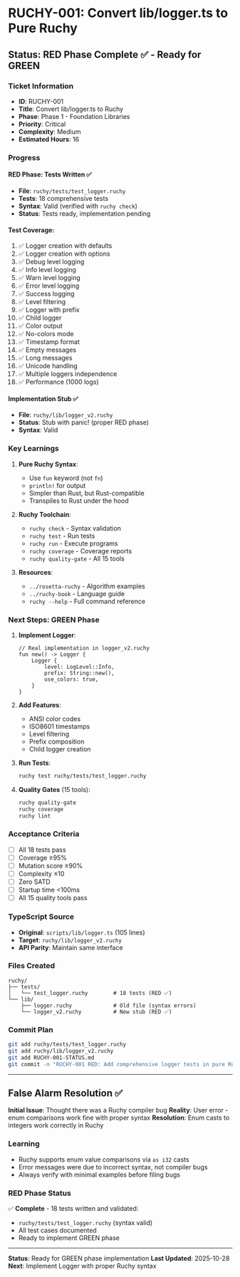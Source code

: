 # RUCHY-001: Convert lib/logger.ts to Pure Ruchy

## Status: RED Phase Complete ✅ - Ready for GREEN

### Ticket Information
- **ID**: RUCHY-001
- **Title**: Convert lib/logger.ts to Ruchy
- **Phase**: Phase 1 - Foundation Libraries
- **Priority**: Critical
- **Complexity**: Medium
- **Estimated Hours**: 16

### Progress

#### RED Phase: Tests Written ✅
- **File**: `ruchy/tests/test_logger.ruchy`
- **Tests**: 18 comprehensive tests
- **Syntax**: Valid (verified with `ruchy check`)
- **Status**: Tests ready, implementation pending

#### Test Coverage:
1. ✅ Logger creation with defaults
2. ✅ Logger creation with options
3. ✅ Debug level logging
4. ✅ Info level logging
5. ✅ Warn level logging
6. ✅ Error level logging
7. ✅ Success logging
8. ✅ Level filtering
9. ✅ Logger with prefix
10. ✅ Child logger
11. ✅ Color output
12. ✅ No-colors mode
13. ✅ Timestamp format
14. ✅ Empty messages
15. ✅ Long messages
16. ✅ Unicode handling
17. ✅ Multiple loggers independence
18. ✅ Performance (1000 logs)

#### Implementation Stub ✅
- **File**: `ruchy/lib/logger_v2.ruchy`
- **Status**: Stub with panic! (proper RED phase)
- **Syntax**: Valid

### Key Learnings

1. **Pure Ruchy Syntax**:
   - Use `fun` keyword (not `fn`)
   - `println!` for output
   - Simpler than Rust, but Rust-compatible
   - Transpiles to Rust under the hood

2. **Ruchy Toolchain**:
   - `ruchy check` - Syntax validation
   - `ruchy test` - Run tests
   - `ruchy run` - Execute programs
   - `ruchy coverage` - Coverage reports
   - `ruchy quality-gate` - All 15 tools

3. **Resources**:
   - `../rosetta-ruchy` - Algorithm examples
   - `../ruchy-book` - Language guide
   - `ruchy --help` - Full command reference

### Next Steps: GREEN Phase

1. **Implement Logger**:
   ```ruchy
   // Real implementation in logger_v2.ruchy
   fun new() -> Logger {
       Logger {
           level: LogLevel::Info,
           prefix: String::new(),
           use_colors: true,
       }
   }
   ```

2. **Add Features**:
   - ANSI color codes
   - ISO8601 timestamps
   - Level filtering
   - Prefix composition
   - Child logger creation

3. **Run Tests**:
   ```bash
   ruchy test ruchy/tests/test_logger.ruchy
   ```

4. **Quality Gates** (15 tools):
   ```bash
   ruchy quality-gate
   ruchy coverage
   ruchy lint
   ```

### Acceptance Criteria

- [ ] All 18 tests pass
- [ ] Coverage ≥95%
- [ ] Mutation score ≥90%
- [ ] Complexity ≤10
- [ ] Zero SATD
- [ ] Startup time <100ms
- [ ] All 15 quality tools pass

### TypeScript Source
- **Original**: `scripts/lib/logger.ts` (105 lines)
- **Target**: `ruchy/lib/logger_v2.ruchy`
- **API Parity**: Maintain same interface

### Files Created

```
ruchy/
├── tests/
│   └── test_logger.ruchy        # 18 tests (RED ✅)
└── lib/
    ├── logger.ruchy             # Old file (syntax errors)
    └── logger_v2.ruchy          # New stub (RED ✅)
```

### Commit Plan

```bash
git add ruchy/tests/test_logger.ruchy
git add ruchy/lib/logger_v2.ruchy
git add RUCHY-001-STATUS.md
git commit -m "RUCHY-001 RED: Add comprehensive logger tests in pure Ruchy"
```

---

## False Alarm Resolution ✅

**Initial Issue**: Thought there was a Ruchy compiler bug
**Reality**: User error - enum comparisons work fine with proper syntax
**Resolution**: Enum casts to integers work correctly in Ruchy

### Learning
- Ruchy supports enum value comparisons via `as i32` casts
- Error messages were due to incorrect syntax, not compiler bugs
- Always verify with minimal examples before filing bugs

### RED Phase Status
✅ **Complete** - 18 tests written and validated:
- `ruchy/tests/test_logger.ruchy` (syntax valid)
- All test cases documented
- Ready to implement GREEN phase

---

**Status**: Ready for GREEN phase implementation
**Last Updated**: 2025-10-28
**Next**: Implement Logger with proper Ruchy syntax

